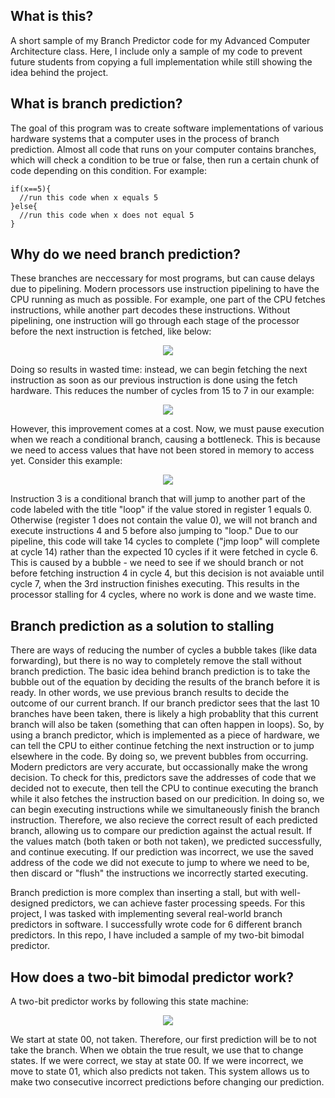 ## What is this?
A short sample of my Branch Predictor code for my Advanced Computer Architecture class. Here, I include only a sample of my code to prevent future students from copying a full implementation while still showing the idea behind the project. 

## What is branch prediction?
The goal of this program was to create software implementations of various hardware systems that a computer uses in the process of branch prediction. Almost all code that runs on your computer contains branches, which will check a condition to be true or false, then run a certain chunk of code depending on this condition. For example:

    if(x==5){
      //run this code when x equals 5
    }else{
      //run this code when x does not equal 5
    }

## Why do we need branch prediction?
These branches are neccessary for most programs, but can cause delays due to pipelining. Modern processors use instruction pipelining to have the CPU running as much as possible. For example, one part of the CPU fetches instructions, while another part decodes these instructions. Without pipelining, one instruction will go through each stage of the processor before the next instruction is fetched, like below:

<p align="center">
  <img src="http://simplecore-ger.intel.com/techdecoded/wp-content/uploads/sites/11/figure-1-5.png">
</p>


Doing so results in wasted time: instead, we can begin fetching the next instruction as soon as our previous instruction is done using the fetch hardware. This reduces the number of cycles from 15 to 7 in our example:

<p align="center">
  <img src="http://simplecore-ger.intel.com/techdecoded/wp-content/uploads/sites/11/figure-2-3.png">
</p>

However, this improvement comes at a cost. Now, we must pause execution when we reach a conditional branch, causing a bottleneck. This is because we need to access values that have not been stored in memory to access yet. Consider this example:

<p align="center">
  <img src="https://image.slidesharecdn.com/bp-presentation-160623083606/95/comp-architecture-branch-prediction-13-638.jpg?cb=1487938494">
</p>

Instruction 3 is a conditional branch that will jump to another part of the code labeled with the title "loop" if the value stored in register 1 equals 0. Otherwise (register 1 does not contain the value 0), we will not branch and execute instructions 4 and 5 before also jumping to "loop." Due to our pipeline, this code will take 14 cycles to complete ("jmp loop" will complete at cycle 14) rather than the expected 10 cycles if it were fetched in cycle 6. This is caused by a bubble - we need to see if we should branch or not before fetching instruction 4 in cycle 4, but this decision is not avaiable until cycle 7, when the 3rd instruction finishes executing. This results in the processor stalling for 4 cycles, where no work is done and we waste time. 

## Branch prediction as a solution to stalling
There are ways of reducing the number of cycles a bubble takes (like data forwarding), but there is no way to completely remove the stall without branch prediction. The basic idea behind branch prediction is to take the bubble out of the equation by deciding the results of the branch before it is ready. In other words, we use previous branch results to decide the outcome of our current branch. If our branch predictor sees that the last 10 branches have been taken, there is likely a high probablity that this current branch will also be taken (something that can often happen in loops). So, by using a branch predictor, which is implemented as a piece of hardware, we can tell the CPU to either continue fetching the next instruction or to jump elsewhere in the code. By doing so, we prevent bubbles from occurring. Modern predictors are very accurate, but occassionally make the wrong decision. To check for this, predictors save the addresses of code that we decided not to execute, then tell the CPU to continue executing the branch while it also fetches the instruction based on our predicition. In doing so, we can begin executing instructions while we simultaneously finish the branch instruction. Therefore, we also recieve the correct result of each predicted branch, allowing us to compare our prediction against the actual result. If the values match (both taken or both not taken), we predicted successfully, and continue executing. If our prediction was incorrect, we use the saved address of the code we did not execute to jump to where we need to be, then discard or "flush" the instructions we incorrectly started executing. 

Branch prediction is more complex than inserting a stall, but with well-designed predictors, we can achieve faster processing speeds. For this project, I was tasked with implementing several real-world branch predictors in software. I successfully wrote code for 6 different branch predictors. In this repo, I have included a sample of my two-bit bimodal predictor. 

## How does a two-bit bimodal predictor work?
A two-bit predictor works by following this state machine:

<p align="center">
  <img src="https://user.eng.umd.edu/~yavuz/enee446/images-446/2-bitbranchpredictor.gif">
</p>

We start at state 00, not taken. Therefore, our first prediction will be to not take the branch. When we obtain the true result, we use that to change states. If we were correct, we stay at state 00. If we were incorrect, we move to state 01, which also predicts not taken. This system allows us to make two consecutive incorrect predictions before changing our prediction. 
